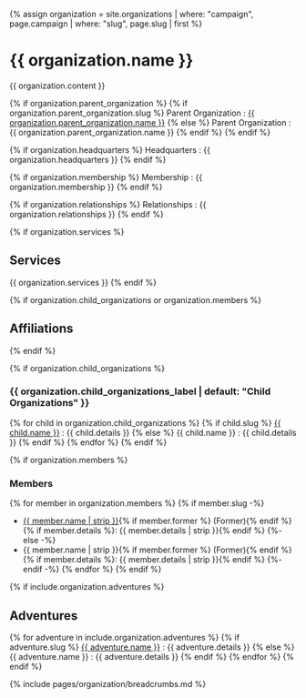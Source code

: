 {% assign organization = site.organizations | where: "campaign", page.campaign | where: "slug", page.slug | first %}

# {{ organization.name }}

{{ organization.content }}

{% if organization.parent_organization %}
{% if organization.parent_organization.slug %}
Parent Organization
: [{{ organization.parent_organization.name }}]({{site.baseurl}}/campaigns/{{page.campaign}}/organizations/{{organization.parent_organization.slug}})
{% else %}
Parent Organization
: {{ organization.parent_organization.name }}
{% endif %}
{% endif %}

{% if organization.headquarters %}
Headquarters
: {{ organization.headquarters }}
{% endif %}

{% if organization.membership %}
Membership
: {{ organization.membership }}
{% endif %}

{% if organization.relationships %}
Relationships
: {{ organization.relationships }}
{% endif %}

{% if organization.services %}
## Services

{{ organization.services }}
{% endif %}

{% if organization.child_organizations or organization.members %}
## Affiliations
{% endif %}

{% if organization.child_organizations %}
### {{ organization.child_organizations_label | default: "Child Organizations" }}

{% for child in organization.child_organizations %}
{% if child.slug %}
[{{ child.name }}]({{site.baseurl}}/campaigns/{{page.campaign}}/organizations/{{child.slug}})
: {{ child.details }}
{% else %}
{{ child.name }}
: {{ child.details }}
{% endif %}
{% endfor %}
{% endif %}

{% if organization.members %}
### Members

{% for member in organization.members %}
{% if member.slug -%}
- [{{ member.name | strip }}]({{site.baseurl}}/campaigns/{{page.campaign}}/characters/{{member.slug}}){% if member.former %} (Former){% endif %}{% if member.details %}: {{ member.details | strip }}{% endif %}
{%- else -%}
- {{ member.name | strip }}{% if member.former %} (Former){% endif %}{% if member.details %}: {{ member.details | strip }}{% endif %}
{%- endif -%}
{% endfor %}
{% endif %}

{% if include.organization.adventures %}
## Adventures

{% for adventure in include.organization.adventures %}
{% if adventure.slug %}
[{{ adventure.name }}]({{site.baseurl}}/campaigns/{{page.campaign}}/adventures/{{adventure.slug}})
: {{ adventure.details }}
{% else %}
{{ adventure.name }}
: {{ adventure.details }}
{% endif %}
{% endfor %}
{% endif %}

{% include pages/organization/breadcrumbs.md %}
